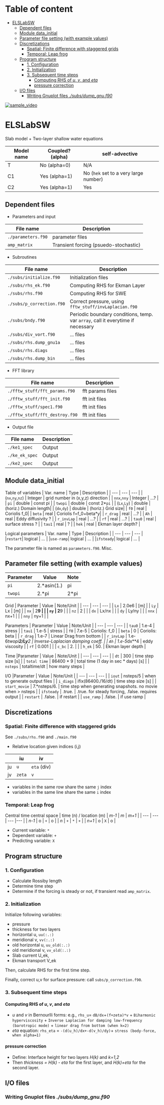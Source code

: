 # Table of content
- [ELSLabSW](#elslabsw)
  * [Dependent files](#dependent-files)
  * [Module data_initial](#module-data-initial)
  * [Parameter file setting (with example values)](#parameter-file-setting--with-example-values-)
  * [Discretizations](#discretizations)
    + [Spatial: Finite difference with staggered grids](#spatial--finite-difference-with-staggered-grids)
    + [Temporal: Leap frog](#temporal--leap-frog)
  * [Program structure](#program-structure)
    + [1. Configuration](#1-configuration)
    + [2. Initialization](#2-initialization)
    + [3. Subsequent time steps](#3-subsequent-time-steps)
      - [Computing RHS of *u*, *v*, and *eta*](#computing-rhs-of--u----v---and--eta-)
      - [pressure correction](#pressure-correction)
  * [I/O files](#i-o-files)
    + [Writing Gnuplot files *./subs/dump_gnu.f90*](#writing-gnuplot-files---subs-dump-gnuf90-)

[![sample_video](https://img.youtube.com/vi/mkXkegJEZCk/0.jpg)](https://www.youtube.com/watch?v=mkXkegJEZCk "sample_video")


# ELSLabSW
Slab model + Two-layer shallow water equations

| Model name | Coupled? (alpha) | self-advective  |
| --- | --- | --- |
| T | No (alpha=0) | N/A  |
| C1 | Yes (alpha=1) |  No (`hek` set to a very large number)  |
| C2 | Yes (alpha=1) | Yes  |

## Dependent files
- Parameters and input

| File  name | Description | 
| --- | --- |
| `./parameters.f90` | parameter files |
| `amp_matrix` | Transient forcing (psuedo-stochastic)  |

- Subroutines

| File  name | Description | 
| --- | --- |
| `./subs/initialize.f90` | Initialization files | 
| `./subs/rhs_ek.f90` | Computing RHS for Ekman Layer | 
| `./subs/rhs.f90` | Computing RHS for SWE | 
| `./subs/p_correction.f90` | Correct pressure, using `fftw_stuff/invLaplacian.f90` | 
| `./subs/bndy.f90` | Periodic boundary conditions, temp. var `array`, call it everytime if necessary| 
| `./subs/div_vort.f90` | ... files | 
| `./subs/rhs.dump_gnu1a` | ... files | 
| `./subs/rhs.diags` | ... files | 
| `./subs/rhs.dump_bin` | ... files | 

- FFT library

| File  name | Description | 
| --- | --- |
| `./fftw_stuff/fft_params.f90` | fft params files | 
| `./fftw_stuff/fft_init.f90` | fft init files | 
| `./fftw_stuff/spec1.f90` | fft init files | 
| `./fftw_stuff/fft_destroy.f90` | fft init files | 

- Output file

| File name  | Description | 
| --- | --- | 
| `./ke1_spec` | Output | 
| `./ke_ek_spec` | Output | 
| `./ke2_spec` | Output | 

## Module data_initial
Table of variables
| Var. name | Type | Description |
| --- | --- | --- |
| (`nx`,`ny`,`nz`) | Integer |  grid number in (x,y,z) direction |
| `nnx`,`nny` | Integer |  ...? |
| `pi` | double |  const pi |
| `twopi` | double |  const 2*`pi` |
| (`Lx`,`Ly`) | double |  (horiz.) Domain length|
| (`dx`,`dy`) | double |  (horiz.) Grid size|
| `f0` | real |  Coriolis f_0|
| `beta` | real |  Coriolis f=f_0+beta*y|
| `r_drag` | real |  ...? |
| `Ah` | real |  Eddy diffusivity ? |
| `r_invLap` | real |   ...? |
| `rf` | real |   ...? |
| `tau0` | real |   surface stress ? |
| `tau1` | real |    ? |
| `hek` | real |    Ekman layer depth? |

Logical parameters
| Var. name | Type | Description |
| --- | --- | --- |
|`restart`| logical |  ... |
|`use-ramp`| logical |  ... |
|`ifsteady`| logical |  ... |

The parameter file is named as `parameters.f90`.
Misc.
## Parameter file setting (with example values)
| Parameter |  Value |  Note  | 
| --- | --- | --- | 
| `pi` | 2.*asin(1.) | pi | 
| `twopi` | 2.*pi | 2*pi |

Grid
| Parameter |  Value |  Note/Unit  | 
| --- | --- | --- | 
| `Lx` | 2.0e6 | [m] | 
| `Ly` | Lx | [m] | 
| `nx` | 2**9 |  | 
| `ny` | 2**9  |  | 
| `nz` | 2 |  | 
| `dx` | Lx/nx |  | 
| `dy` | Ly/ny |  | 
| `nnx` | nx+1 |  | 
| `nny` | ny+1 |  | 

Parameters
| Parameter |  Value |  Note/Unit  | 
| --- | --- | --- | 
| `tau0` |  1.e-4 |  stress  | 
| `tau1` |  1.e-5 |  stress  | 
| `f0` |  7.e-5 |  Coriolis: f_0  | 
| `beta` |  0 |  Coriolis: beta  | 
| `r_drag` |  1.e-7 |  Linear Drag from bottom  | 
| `r_invLap` |  1.e-6*twopi**2/Ly**2 |  Inverse-Laplacian damping coeff.  | 
| `Ah` |  1.e-5*dx**4 |  eddy viscosity  | 
| `rf` |  0.001 |    | 
| `c_bc` |  2. |    | 
| `h_ek` |  50. |  Ekman layer depth   | 

Time
|Parameter |  Value |  Note/Unit  | 
| --- | --- | --- | 
| `dt` |  300 |  time step size [s]  | 
| `total time` |  86400 * 9 |  total time (1 day in sec * days) [s]  | 
| ` nsteps` |  totaltime/dt |  how many steps  | 

I/O
|Parameter |  Value |  Note/Unit  | 
| --- | --- | --- | 
| `iout` |  nsteps/5 |  when to generate output files | 
| `i_diags` |  ifix(86400./16/dt) |  time step size [s]  | 
| `start_movie` |  7.*nsteps/6. |  time step when generating snapshots. no movie when > nsteps  | 
| `ifsteady` |  .true. |  .true. for steady forcing, .false. requires output  | 
| `restart` |  .false. |  if restart  | 
| `use_ramp` |  .false. |  if use ramp  | 


## Discretizations
### Spatial: Finite difference with staggered grids
See `./subs/rhs.f90` and `./main.f90`

* Relative location given indices (i,j)

|   | iu | iv | 
| --- | --- |  --- | 
| ju | `u`| `eta` (div)|
| jv |  `zeta` | `v` |

- variables in the same row share the same `j` index
- variables in the same line share the same `i` index


### Temporal: Leap frog
Central time central space
| time (n) / location (m) | *m-1* | *m* | *m+1* |
| --- | --- | --- |--- |
| *n-1* | o |  `+` |  o |
|  *n*  | `+` |  `*` |  `+` |
| *n+1* | o |  `X` |  o |

- Current variable: `*`
- Dependent variable: `+`
- Predicting variable: `X`

## Program structure
### 1. Configuration
- Calculate Rossiby length
- Determine time step
- Determine if the forcing is steady or not, if transient read `amp_matrix`.

### 2. Initialization  
Initialize following variables:
* pressure  
* thickness for two layers
* horizontal u, `uu(:.:)`
* meridional v, `vv(:.:)`
* old horizontal u, `uu_old(:.:)`
* old meridional v, `vv_old(:.:)`
* Slab current U_ek,
* Ekman transport V_ek

Then, calculate RHS for the first time step.

Finally, correct u,v for surface pressure: call    `subs/p_correction.f90`.

### 3. Subsequent time steps
#### Computing RHS of *u*, *v*, and *eta*
* *u* and *v* in Bernourlli forms: e.g., `rhs_u`= `dB/dx`+`(f+zeta)*v` + `Biharmonic hyperviscosity` + `Inverse Laplacian for damping low-frequency (barotropic mode)` + `linear drag from bottom (when k=2)` 
* *eta* equation: `rhs_eta` = `-(d(u_h)/dx+-d(v_h)/dy)`+ `stress (body-force, when alpha=1)`

#### pressure correction
- Define: Interface height for two layers *H(k)* and *k=1,2*
- Then *thickness = H(k) - eta* for the first layer, and *H(k)+eta* for the second layer.

## I/O files
### Writing Gnuplot files *./subs/dump_gnu.f90*
